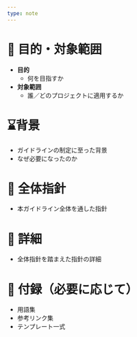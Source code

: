 ```yaml
---
type: note
---
```

# 🎯 目的・対象範囲
- **目的**
	- 何を目指すか
- **対象範囲**
	- 誰／どのプロジェクトに適用するか

# ⌛背景
- ガイドラインの制定に至った背景
- なぜ必要になったのか

# 🌳 全体指針
- 本ガイドライン全体を通した指針

# 🍃 詳細
- 全体指針を踏まえた指針の詳細

# **📎 付録（必要に応じて）**
- 用語集
- 参考リンク集
- テンプレート一式
